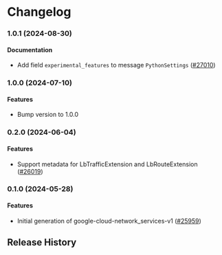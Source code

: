 # Changelog

### 1.0.1 (2024-08-30)

#### Documentation

* Add field `experimental_features` to message `PythonSettings` ([#27010](https://github.com/googleapis/google-cloud-ruby/issues/27010)) 

### 1.0.0 (2024-07-10)

#### Features

* Bump version to 1.0.0 

### 0.2.0 (2024-06-04)

#### Features

* Support metadata for LbTrafficExtension and LbRouteExtension ([#26019](https://github.com/googleapis/google-cloud-ruby/issues/26019)) 

### 0.1.0 (2024-05-28)

#### Features

* Initial generation of google-cloud-network_services-v1 ([#25959](https://github.com/googleapis/google-cloud-ruby/issues/25959)) 

## Release History
